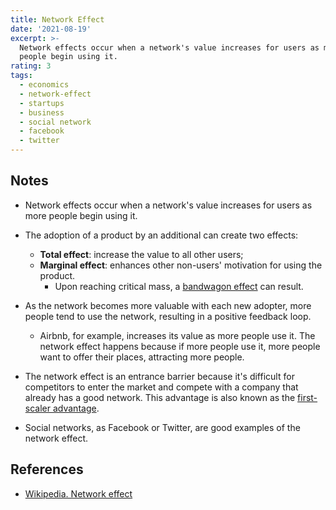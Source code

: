 ```yaml
---
title: Network Effect
date: '2021-08-19'
excerpt: >-
  Network effects occur when a network's value increases for users as more
  people begin using it.
rating: 3
tags:
  - economics
  - network-effect
  - startups
  - business
  - social network
  - facebook
  - twitter
---
```


## Notes

- Network effects occur when a network's value increases for users as more people begin using it.

- The adoption of a product by an additional can create two effects:

  - **Total effect**: increase the value to all other users;
  - **Marginal effect**: enhances other non-users' motivation for using the product.
    - Upon reaching critical mass, a [bandwagon effect](/zettelkasten/bandwagon-effect) can result.

- As the network becomes more valuable with each new adopter, more people tend to use the network, resulting in a positive feedback loop.

  - Airbnb, for example, increases its value as more people use it. The network effect happens because if more people use it, more people want to offer their places, attracting more people.

- The network effect is an entrance barrier because it's difficult for competitors to enter the market and compete with a company that already has a good network. This advantage is also known as the [first-scaler advantage](/zettelkasten/first-scaler-advantage).

- Social networks, as Facebook or Twitter, are good examples of the network effect.

## References

- [Wikipedia. Network effect](https://en.wikipedia.org/wiki/Network_effect)
